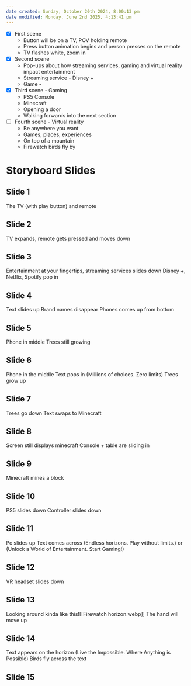 ```yaml
---
date created: Sunday, October 20th 2024, 8:00:13 pm
date modified: Monday, June 2nd 2025, 4:13:41 pm
---
```


- [x] First scene
	- Button will be on a TV, POV holding remote
	- Press button animation begins and person presses on the remote
	- TV flashes white, zoom in
- [x] Second scene
	- Pop-ups about how streaming services, gaming and virtual reality impact entertainment
	- Streaming service - Disney + 
	- Game - 
- [x] Third scene - Gaming
	- PS5 Console
	- Minecraft
	- Opening a door
	- Walking forwards into the next section
- [ ] Fourth scene - Virtual reality
	- Be anywhere you want
	- Games, places, experiences
	- On top of a mountain
	- Firewatch birds fly by

# Storyboard Slides
## Slide 1
The TV (with play button) and remote
## Slide 2
TV expands, remote gets pressed and moves down
## Slide 3
Entertainment at your fingertips, streaming services slides down
Disney +, Netflix, Spotify pop in
## Slide 4
Text slides up
Brand names disappear
Phones comes up from bottom
## Slide 5
Phone in middle
Trees still growing
## Slide 6
Phone in the middle
Text pops in (Millions of choices. Zero limits)
Trees grow up
## Slide 7
Trees go down
Text swaps to Minecraft
## Slide 8
Screen still displays minecraft
Console + table are sliding in
## Slide 9
Minecraft mines a block
## Slide 10
PS5 slides down
Controller slides down
## Slide 11
Pc slides up
Text comes across (Endless horizons. Play without limits.) or (Unlock a World of Entertainment. Start Gaming!)
## Slide 12
VR headset slides down
## Slide 13
Looking around kinda like this![[Firewatch horizon.webp]]
The hand will move up
## Slide 14
Text appears on the horizon (Live the Impossible. Where Anything is Possible)
Birds fly across the text
## Slide 15
